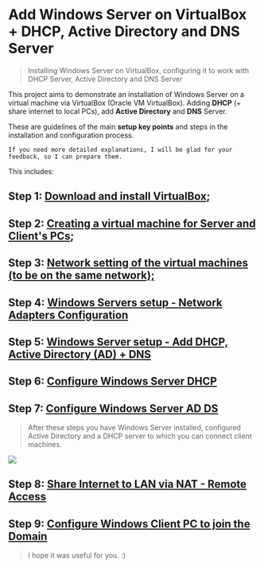 # Add Windows Server on VirtualBox + DHCP, Active Directory and DNS Server

> Installing Windows Server on VirtualBox, configuring it to work with DHCP Server, Active Directory and DNS Server

This project aims to demonstrate an installation of Windows Server on a virtual machine via VirtualBox (Oracle VM VirtualBox). Adding **DHCP** (+ share internet to local PCs),  add **Active Directory** and **DNS** Server.

These are guidelines of the main **setup key points** and steps in the installation and configuration process.

`If you need more detailed explanations, I will be glad for your feedback, so I can prepare them.`


This includes:

## Step 1: [Download and install VirtualBox](https://github.com/tbachvarova/Installing-Windows-Server-on-VirtualBox/blob/main/step_01.md);
## Step 2: [Creating a virtual machine for Server and Client's PCs](https://github.com/tbachvarova/Installing-Windows-Server-on-VirtualBox/blob/main/step_02.md);
## Step 3: [Network setting of the virtual machines (to be on the same network);](https://github.com/tbachvarova/Installing-Windows-Server-on-VirtualBox/blob/main/virtualboxWindowsServerAndPCInSameNetwork.md)
## Step 4: [Windows Servers setup - Network Adapters Configuration](https://github.com/tbachvarova/Installing-Windows-Server-on-VirtualBox/blob/main/winServerNetworkAdaptConf.md)

## Step 5: [Windows Server setup - Add DHCP, Active Directory (AD) + DNS](https://github.com/tbachvarova/Installing-Windows-Server-on-VirtualBox/blob/main/add_dhcp_dns_ad.md)

## Step 6: [Configure Windows Server DHCP](https://github.com/tbachvarova/Installing-Windows-Server-on-VirtualBox/blob/main/winServerDhcp.md)

## Step 7: [Configure Windows Server AD DS](https://github.com/tbachvarova/Installing-Windows-Server-on-VirtualBox/blob/main/confAD_DS.md)

> After these steps you have Windows Server installed, configured Active Directory and a DHCP server to which you can connect client machines.

![](https://www.bachvarova.com/__git/install_windows_server_virtualbox/server_after_ad_dns.jpg)

## Step 8: [Share Internet to LAN via NAT - Remote Access](https://github.com/tbachvarova/Installing-Windows-Server-on-VirtualBox/blob/main/winServer_conf_shareInterNet.md)

## Step 9: [Configure Windows Client PC to join the Domain](https://github.com/tbachvarova/Installing-Windows-Server-on-VirtualBox/blob/main/confclientpc.md)


> I hope it was useful for you. :) 

